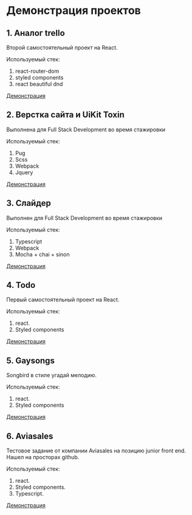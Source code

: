 # Демонстрация проектов

## 1. Аналог trello

Второй самостоятельный проект на React. 

Используемый стек:
1. react-router-dom
2. styled components
3. react beautiful dnd

[Демонстрация](https://ivanushkapr.github.io/trello/)

## 2. Верстка сайта и UiKit Toxin

Выполнена для Full Stack Development во время стажировки

Используемый стек:
1. Pug
2. Scss
3. Webpack
4. Jquery

[Демонстрация](https://ivanushkapr.github.io/hotel/)

## 3. Слайдер 

Выполнен для Full Stack Development во время стажировки

Используемый стек:
1. Typescript
2. Webpack
3. Mocha + chai + sinon

[Демонстрация](https://ivanushkapr.github.io/slider/)

## 4. Todo 

Первый самостоятельный проект на React.

Используемый стек:
1. react.
2. Styled components


[Демонстрация](https://ivanushkapr.github.io/todo/)

## 5. Gaysongs

Songbird в стиле угадай мелодию.

Используемый стек:
1. react.
2. Styled components


[Демонстрация](https://ivanushkapr.github.io/gaysongs/)

## 6. Aviasales

Тестовое задание от компании Aviasales на позицию junior front end.
Нашел на просторах github.

Используемый стек:
1. react.
2. Styled components.
3. Typescript.


[Демонстрация](https://ivanushkapr.github.io/aviasales/)
